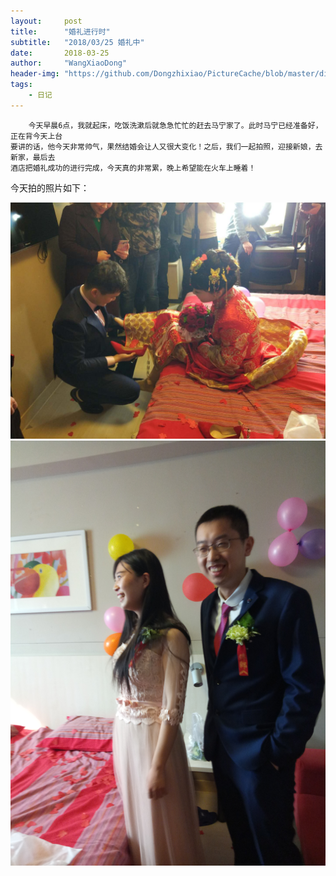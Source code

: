 ```yaml
---
layout:     post
title:      "婚礼进行时"
subtitle:   "2018/03/25 婚礼中"
date:       2018-03-25
author:     "WangXiaoDong"
header-img: "https://github.com/Dongzhixiao/PictureCache/blob/master/diaryPic/20180324.jpg?raw=true"
tags:
    - 日记
---
```


```
    今天早晨6点，我就起床，吃饭洗漱后就急急忙忙的赶去马宁家了。此时马宁已经准备好，正在背今天上台
要讲的话，他今天非常帅气，果然结婚会让人又很大变化！之后，我们一起拍照，迎接新娘，去新家，最后去
酒店把婚礼成功的进行完成，今天真的非常累，晚上希望能在火车上睡着！
```

今天拍的照片如下：

![照片](https://github.com/Dongzhixiao/PictureCache/blob/master/diaryPic/20180325_1.jpg?raw=true)
![照片](https://github.com/Dongzhixiao/PictureCache/blob/master/diaryPic/20180325_2.jpg?raw=true)